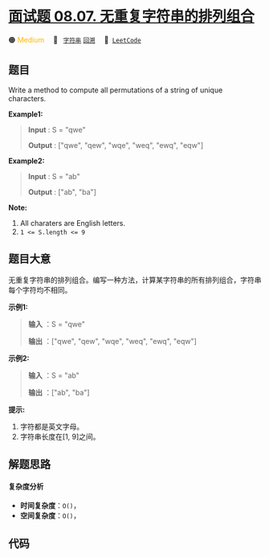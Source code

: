 # [面试题 08.07. 无重复字符串的排列组合](https://leetcode.cn/problems/permutation-i-lcci)

🟠 <font color=#ffb800>Medium</font>&emsp; 🔖&ensp; [`字符串`](/leetcode-js/outline/tag/string.md) [`回溯`](/leetcode-js/outline/tag/backtracking.md)&emsp; 🔗&ensp;[`LeetCode`](https://leetcode.cn/problems/permutation-i-lcci)

## 题目

Write a method to compute all permutations of a string of unique characters.

**Example1:**

> 
> 
> 
> 
> 
> **Input** : S = "qwe"
> 
> **Output** : ["qwe", "qew", "wqe", "weq", "ewq", "eqw"]

**Example2:**

> 
> 
> 
> 
> 
> **Input** : S = "ab"
> 
> **Output** : ["ab", "ba"]
> 
> 

**Note:**

  1. All charaters are English letters.
  2. `1 <= S.length <= 9`


## 题目大意

无重复字符串的排列组合。编写一种方法，计算某字符串的所有排列组合，字符串每个字符均不相同。

**示例1:**

> 
> 
> 
> 
> 
> **输入** ：S = "qwe"
> 
> **输出** ：["qwe", "qew", "wqe", "weq", "ewq", "eqw"]
> 
> 

**示例2:**

> 
> 
> 
> 
> 
> **输入** ：S = "ab"
> 
> **输出** ：["ab", "ba"]
> 
> 

**提示:**

  1. 字符都是英文字母。
  2. 字符串长度在[1, 9]之间。


## 解题思路

#### 复杂度分析

- **时间复杂度**：`O()`，
- **空间复杂度**：`O()`，

## 代码

```javascript

```